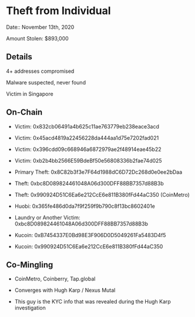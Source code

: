 # Theft from Individual

Date:: November 13th, 2020

Amount Stolen: $893,000

## Details

4+ addresses compromised

Malware suspected, never found

Victim in Singapore


## On-Chain

- Victim: 0x832cb06491a4b625c11ae763779eb238eace3acd

- Victim: 0x45acd4819a22456228da444aa1d75e7202fad021

- Victim: 0x396cdd09c668946a6872979ae2f48914eae45b22

- Victim: 0xb2b4bb2566E59BdeBf50e56808336b2fae74d025

- Primary Theft: 0x8C82b3f3e7F64d1988dC6D72Dc268d0e0ee2bDaa

- Theft: 0xbc8D089824461048A06d300DFF88BB7357d88B3b

- Theft: 0x990924D51C6Ea6e212CcE6e811B380fFd44aC350 (CoinMetro)

- Huobi: 0x365fe486d0da7f9f259f9b790c8f13bc8602401e

- Laundry or Another Victim: 0xbc8D089824461048A06d300DFF88BB7357d88B3b

- Kucoin: 0xB7454337E0Bd98E3F906D0D5049261Fa5483D4f5

- Kucoin: 0x990924D51C6Ea6e212CcE6e811B380fFd44aC350



## Co-Mingling

- CoinMetro, Coinberry, Tap.global

- Converges with Hugh Karp / Nexus Mutal

- This guy is the KYC info that was revealed during the Hugh Karp investigation